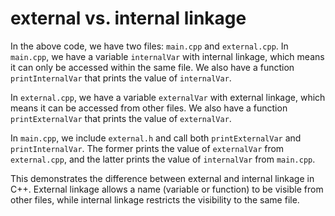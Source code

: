 # external vs. internal linkage
In the above code, we have two files: `main.cpp` and `external.cpp`. In `main.cpp`, we have a variable `internalVar` with internal linkage, which means it can only be accessed within the same file. We also have a function `printInternalVar` that prints the value of `internalVar`.

In `external.cpp`, we have a variable `externalVar` with external linkage, which means it can be accessed from other files. We also have a function `printExternalVar` that prints the value of `externalVar`.

In `main.cpp`, we include `external.h` and call both `printExternalVar` and `printInternalVar`. The former prints the value of `externalVar` from `external.cpp`, and the latter prints the value of `internalVar` from `main.cpp`.

This demonstrates the difference between external and internal linkage in C++. External linkage allows a name (variable or function) to be visible from other files, while internal linkage restricts the visibility to the same file.